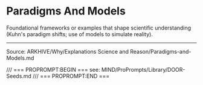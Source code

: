 # Paradigms And Models

Foundational frameworks or examples that shape scientific understanding (Kuhn's paradigm shifts; use of models to simulate reality).

---
Source: ARKHIVE/Why/Explanations Science and Reason/Paradigms-and-Models.md

/// === PROPROMPT:BEGIN ===
see: MIND/ProPrompts/Library/DOOR-Seeds.md
/// === PROPROMPT:END ===

